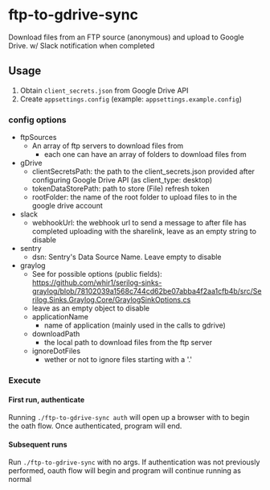 # ftp-to-gdrive-sync
Download files from an FTP source (anonymous) and upload to Google Drive. w/ Slack notification when completed



## Usage
 1. Obtain `client_secrets.json` from Google Drive API
 1. Create `appsettings.config` (example: `appsettings.example.config`)

### config options
 - ftpSources
   - An array of ftp servers to download files from
      - each one can have an array of folders to download files from
 - gDrive
    - clientSecretsPath: the path to the client_secrets.json provided after configuring Google Drive API (as client_type: desktop)
    - tokenDataStorePath: path to store (File) refresh token
    - rootFolder: the name of the root folder to upload files to in the google drive account
 - slack
   - webhookUrl: the webhook url to send a message to after file has completed uploading with the sharelink, leave as an empty string to disable
 - sentry
   - dsn: Sentry's Data Source Name. Leave empty to disable
 - graylog
   - See for possible options (public fields): https://github.com/whir1/serilog-sinks-graylog/blob/78102039a1568c744cd62be07abba4f2aa1cfb4b/src/Serilog.Sinks.Graylog.Core/GraylogSinkOptions.cs
   - leave as an empty object to disable
   - applicationName
     - name of application (mainly used in the calls to gdrive)
   - downloadPath
     - the local path to download files from the ftp server
   - ignoreDotFiles
     - wether or not to ignore files starting with a '.'
     
### Execute
#### First run, authenticate
Running `./ftp-to-gdrive-sync auth` will open up a browser with to begin the oath flow. Once authenticated, program will end.

#### Subsequent runs
Run `./ftp-to-gdrive-sync` with no args. If authentication was not previously performed, oauth flow will begin and program will continue running as normal
